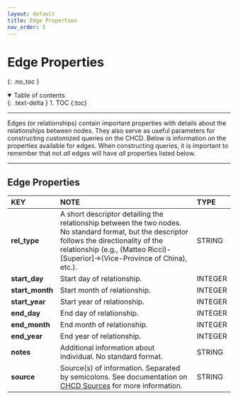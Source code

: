 ```yaml
---
layout: default
title: Edge Properties
nav_order: 5
---
```


# Edge Properties
{: .no_toc }

<details open markdown="block">
  <summary>
    Table of contents
  </summary>
  {: .text-delta }
1. TOC
{:toc}
</details>

---

Edges (or relationships) contain important properties with details about the relationships between nodes. They also serve as useful parameters for constructing customized queries on the CHCD. Below is information on the properties available for edges. When constructing queries, it is important to remember that not _all_ edges will have _all_ properties listed below.

---

## Edge Properties

| KEY | NOTE | TYPE |
|:-----|:-----|:-----|
| **rel_type** | A short descriptor detailing the relationship between the two nodes. No standard format, but the descriptor follows the directionality of the relationship (e.g., (Matteo Ricci)-[Superior]->(Vice-Province of China), etc.). | STRING |
| **start_day** | Start day of relationship. | INTEGER |
| **start_month** | Start month of relationship. | INTEGER |
| **start_year** | Start year of relationship. | INTEGER |
| **end_day** | End day of relationship. | INTEGER |
| **end_month** | End month of relationship. | INTEGER |
| **end_year** | End year of relationship. | INTEGER |
| **notes** | Additional information about individual. No standard format. | STRING |
| **source** | Source(s) of information. Separated by semicolons. See documentation on [CHCD Sources](../6_sources/) for more information. | STRING |
